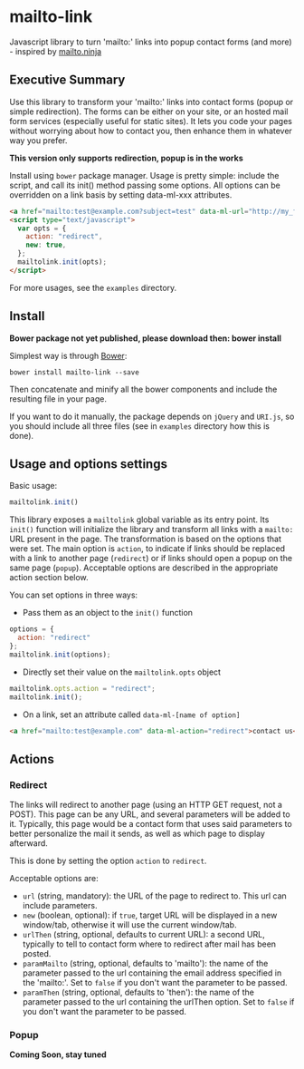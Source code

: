 # mailto-link
Javascript library to turn 'mailto:' links into popup contact forms (and more) - inspired by [mailto.ninja](http://mailto.ninja/)

## Executive Summary
Use this library to transform your 'mailto:' links into contact forms (popup or simple redirection).
The forms can be either on your site, or an hosted mail form services (especially useful for static sites).
It lets you code your pages without worrying about how to contact you,
then enhance them in whatever way you prefer.

**This version only supports redirection, popup is in the works**

Install using `bower` package manager.
Usage is pretty simple: include the script, and call its init() method passing some options.
All options can be overridden on a link basis by setting data-ml-xxx attributes.

```html
<a href="mailto:test@example.com?subject=test" data-ml-url="http://my_form_url.com/">test@example.com</a>
<script type="text/javascript">
  var opts = {
    action: "redirect",
    new: true,
  };
  mailtolink.init(opts);
</script>
```

For more usages, see the `examples` directory.

## Install
**Bower package not yet published, please download then: bower install**

Simplest way is through [Bower](http://bower.io/):
```
bower install mailto-link --save
```
Then concatenate and minify all the bower components and include the resulting file in your page.

If you want to do it manually, the package depends on `jQuery` and `URI.js`, so you should include all three files
(see in `examples` directory how this is done).

## Usage and options settings
Basic usage:
```javascript
mailtolink.init()
```

This library exposes a `mailtolink` global variable as its entry point.
Its `init()` function will initialize the library and transform all links with a `mailto:` URL present in the page.
The transformation is based on the options that were set.
The main option is `action`, to indicate if links should be replaced with a link to another page (`redirect`)
or if links should open a popup on the same page (`popup`).
 Acceptable options are described in the appropriate action section below.

You can set options in three ways:

- Pass them as an object to the `init()` function
```javascript
options = {
  action: "redirect"
};
mailtolink.init(options);
```
- Directly set their value on the `mailtolink.opts` object
```javascript
mailtolink.opts.action = "redirect";
mailtolink.init();
```
- On a link, set an attribute called `data-ml-[name of option]`
```html
<a href="mailto:test@example.com" data-ml-action="redirect">contact us</a>
```

## Actions

### Redirect
The links will redirect to another page (using an HTTP GET request, not a POST).
This page can be any URL, and several parameters will be added to it.
Typically, this page would be a contact form that uses said parameters to better personalize the mail it sends,
as well as which page to display afterward.

This is done by setting the option `action` to `redirect`.

Acceptable options are:

- `url` (string, mandatory): the URL of the page to redirect to. This url can include parameters.
- `new` (boolean, optional): if `true`, target URL will be displayed in a new window/tab,
otherwise it will use the current window/tab.
- `urlThen` (string, optional, defaults to current URL): a second URL,
typically to tell to contact form where to redirect after mail has been posted.
- `paramMailto` (string, optional, defaults to 'mailto'): the name of the parameter passed to the url containing the
email address specified in the 'mailto:'. Set to `false` if you don't want the parameter to be passed.
- `paramThen` (string, optional, defaults to 'then'): the name of the parameter passed to the url containing the
urlThen option. Set to `false` if you don't want the parameter to be passed.

### Popup
**Coming Soon, stay tuned**

